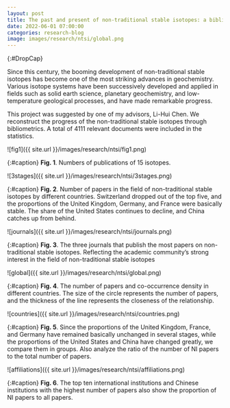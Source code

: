 ```yaml
---
layout: post
title: The past and present of non-traditional stable isotopes: a bibliometric perspective
date: 2022-06-01 07:00:00
categories: research-blog
image: images/research/ntsi/global.png
---
```


{:#DropCap}
<!-- adding {:#DropCap} above will make first letter of first word CAPITAL and Large -->Since this century, the booming development of non-traditional stable isotopes has become one of the most striking advances in geochemistry. Various isotope systems have been successively developed and applied in fields such as solid earth science, planetary geochemistry, and low-temperature geological processes, and have made remarkable progress.

This project was suggested by one of my advisors, Li-Hui Chen. We reconstruct the progress of the non-traditional stable isotopes through bibliometrics. A total of 4111 relevant documents were included in the statistics.

![fig1]({{ site.url }}/images/research/ntsi/fig1.png)

{:#caption}
**Fig. 1**. Numbers of publications of 15 isotopes.

![3stages]({{ site.url }}/images/research/ntsi/3stages.png)

{:#caption}
**Fig. 2**. Number of papers in the field of non-traditional stable isotopes by different countries. Switzerland dropped out of the top five, and the proportions of the United Kingdom, Germany, and France were basically stable. The share of the United States continues to decline, and China catches up from behind.

![journals]({{ site.url }}/images/research/ntsi/journals.png)

{:#caption}
**Fig. 3**. The three journals that publish the most papers on non-traditional stable isotopes. Reflecting the academic community’s strong interest in the field of non-traditional stable isotopes

![global]({{ site.url }}/images/research/ntsi/global.png)

{:#caption}
**Fig. 4**. The number of papers and co-occurrence density in different countries. The size of the circle represents the number of papers, and the thickness of the line represents the closeness of the relationship.

![countries]({{ site.url }}/images/research/ntsi/countries.png)

{:#caption}
**Fig. 5**. Since the proportions of the United Kingdom, France, and Germany have remained basically unchanged in several stages, while the proportions of the United States and China have changed greatly, we compare them in groups. Also analyze the ratio of the number of NI papers to the total number of papers.

![affiliations]({{ site.url }}/images/research/ntsi/affiliations.png)

{:#caption}
**Fig. 6**. The top ten international institutions and Chinese institutions with the highest number of papers also show the proportion of NI papers to all papers.
